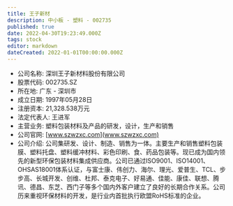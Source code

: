 ```yaml
---
title: 王子新材
description: 中小板 - 塑料 - 002735
published: true
date: 2022-04-30T19:23:49.000Z
tags: stock
editor: markdown
dateCreated: 2022-01-01T00:00:00.000Z
---
```


- 公司名称: 深圳王子新材料股份有限公司
- 股票代码: 002735.SZ
- 所在地: 广东 - 深圳市
- 成立日期: 1997年05月28日
- 注册资本: 21,328.538万元
- 法定代表人: 王进军
- 主营业务: 塑料包装材料及产品的研发，设计，生产和销售
- 公司官网: [www.szwzxc.com](www.szwzxc.com)
- 公司介绍: 公司集研发、设计、制造、销售为一体。主要生产和销售塑料包装膜、塑料托盘、塑料缓冲材料、彩色印刷、食、药品包装等。现已成为国内领先的新型环保包装材料集成供应商。公司已通过ISO9001、ISO14001、OHSAS18001体系认证，与富士康、伟创力、海尔、理光、爱普生、TCL、步步高、长城开发、创维、杜邦、泰克电子、好易通、佳能、康佳、联想、腾讯、德昌、东芝、西门子等多个国内外客户建立了良好的长期合作关系。公司历来重视环保材料的开发，是行业内首批执行欧盟RoHS标准的企业。


